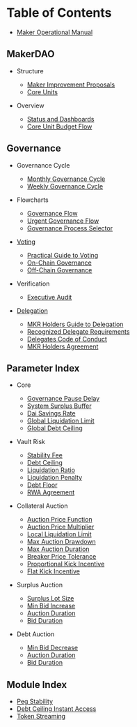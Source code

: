 # Table of Contents

* [Maker Operational Manual](README.md)

## MakerDAO
* Structure
  * [Maker Improvement Proposals](governance/mips.md)
  * [Core Units](core-units/core-units.md)

* Overview
  * [Status and Dashboards](protocol-status/protocol-and-dao-status.md)
  * [Core Unit Budget Flow](core-units/core-unit-budget-flow.md)

## Governance
* Governance Cycle
  * [Monthly Governance Cycle](governance/monthly-governance-cycle.md)
  * [Weekly Governance Cycle](governance/weekly-governance-cycle.md)

* Flowcharts
  * [Governance Flow](governance/governance-flow.md)
  * [Urgent Governance Flow](governance/urgent-governance-flow.md)
  * [Governance Process Selector](governance/governance-process-selection-flow.md)

* [Voting](governance/voting-in-makerdao.md)
  * [Practical Guide to Voting](governance/practical-guide-voting.md)
  * [On-Chain Governance](governance/on-chain-governance.md)
  * [Off-Chain Governance](governance/off-chain-governance.md)

* Verification
  * [Executive Audit](governance/executive-audit.md)

* [Delegation](delegation/what-is-delegation.md)
  * [MKR Holders Guide to Delegation](delegation/mkr-holder-guide.md)
  * [Recognized Delegate Requirements](delegation/recognized-delegate-requirements.md)
  * [Delegates Code of Conduct](delegation/delegates-code.md)
  * [MKR Holders Agreement](delegation/mkr-holder-agreement.md)


## Parameter Index

* Core
  * [Governance Pause Delay](parameter-index/core/param-gsm-pause-delay.md)
  * [System Surplus Buffer](parameter-index/core/param-system-surplus-buffer.md)
  * [Dai Savings Rate](parameter-index/core/param-dai-savings-rate.md)
  * [Global Liquidation Limit](parameter-index/core/param-global-liquidation-limit.md)
  * [Global Debt Ceiling](parameter-index/core/param-global-debt-ceiling.md)

* Vault Risk
  * [Stability Fee](parameter-index/vault-risk/param-stability-fee.md)
  * [Debt Ceiling](parameter-index/vault-risk/param-debt-ceiling.md)
  * [Liquidation Ratio](parameter-index/vault-risk/param-liquidation-ratio.md)
  * [Liquidation Penalty](parameter-index/vault-risk/param-liquidation-penalty.md)
  * [Debt Floor](parameter-index/vault-risk/param-debt-floor.md)
  * [RWA Agreement](parameter-index/vault-risk/param-rwa-agreement.md)

* Collateral Auction
  * [Auction Price Function](parameter-index/collateral-auction/param-auction-price-function.md)
  * [Auction Price Multiplier](parameter-index/collateral-auction/param-auction-price-multiplier.md)
  * [Local Liquidation Limit](parameter-index/collateral-auction/param-local-liquidation-limit.md)
  * [Max Auction Drawdown](parameter-index/collateral-auction/param-max-auction-drawdown.md)
  * [Max Auction Duration](parameter-index/collateral-auction/param-max-auction-duration.md)
  * [Breaker Price Tolerance](parameter-index/collateral-auction/param-breaker-price-tolerance.md)
  * [Proportional Kick Incentive](parameter-index/collateral-auction/param-proportional-kick-incentive.md)
  * [Flat Kick Incentive](parameter-index/collateral-auction/param-flat-kick-incentive.md)

* Surplus Auction
  * [Surplus Lot Size](parameter-index/surplus-auction/param-surplus-lot-size.md)
  * [Min Bid Increase](parameter-index/surplus-auction/param-min-bid-increase-flap.md)
  * [Auction Duration](parameter-index/surplus-auction/param-auction-duration-flap.md)
  * [Bid Duration](parameter-index/surplus-auction/param-bid-duration-flap.md)

* Debt Auction
  * [Min Bid Decrease](parameter-index/debt-auction/param-min-bid-decrease-flop.md)
  * [Auction Duration](parameter-index/debt-auction/param-auction-duration-flop.md)
  * [Bid Duration](parameter-index/debt-auction/param-bid-duration-flop.md)

## Module Index
* [Peg Stability](module-index/module-psm.md)
* [Debt Ceiling Instant Access](module-index/module-dciam.md)
* [Token Streaming](module-index/module-token-streaming.md)
